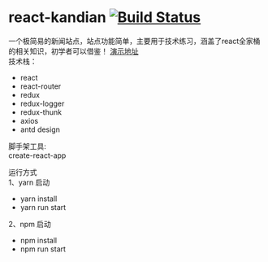 # react-kandian [![Build Status](https://travis-ci.org/yhlben/react-kandian.svg?branch=master)](https://travis-ci.org/yhlben/react-kandian)
一个极简易的新闻站点，站点功能简单，主要用于技术练习，涵盖了react全家桶的相关知识，初学者可以借鉴！ 
[演示地址](http://yinhengli.com)  
技术栈：    
- react
- react-router
- redux
- redux-logger
- redux-thunk
- axios 
- antd design  
  
脚手架工具:  
create-react-app  
  
运行方式  
1、yarn 启动  
  - yarn install
  - yarn run start  
  
2、npm 启动  
  - npm install
  - npm run start
